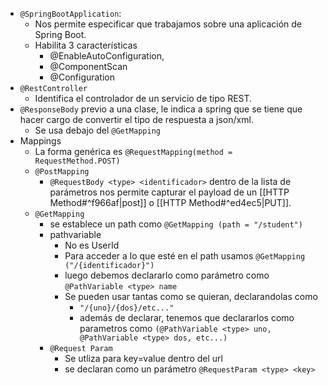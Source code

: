 - `@SpringBootApplication`:
	- Nos permite especificar que trabajamos sobre una aplicación de Spring Boot.
	- Habilita 3 características
		- @EnableAutoConfiguration, 
		- @ComponentScan
		- @Configuration
- `@RestController`
	- Identifica el controlador de un servicio de tipo REST.
- `@ResponseBody` previo a una clase, le indica a spring que se tiene que hacer cargo de convertir el tipo de respuesta a json/xml.
	- Se usa debajo del `@GetMapping`
- Mappings
	- La forma genérica es `@RequestMapping(method = RequestMethod.POST)`
	- `@PostMapping`
		- `@RequestBody <type> <identificador>` dentro de la lista de parámetros nos permite capturar el payload de un [[HTTP Method#^f966af|post]] o [[HTTP Method#^ed4ec5|PUT]].
	- `@GetMapping`
		- se establece un path como `@GetMapping (path = "/student")`
		- pathvariable
			- No es UserId
			- Para acceder a lo que esté en el path usamos `@GetMapping ("/{identificador}")`
			- luego debemos declararlo como parámetro como `@PathVariable <type> name`
			- Se pueden usar tantas como se quieran, declarandolas como
				- `"/{uno}/{dos}/etc..."`
				- además de declarar, tenemos que declararlos como parametros como `(@PathVariable <type> uno, @PathVariable <type> dos, etc...)`
		- `@Request Param`
			- Se utliza para key=value dentro del url
			- se declaran como un parámetro `@RequestParam <type> <key>`